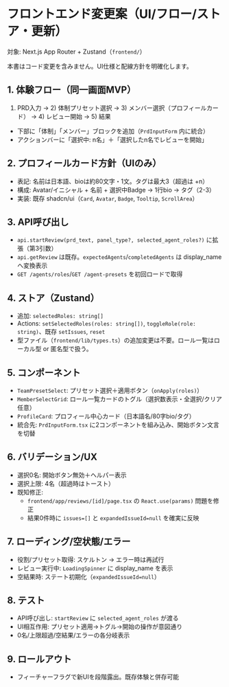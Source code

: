 # フロントエンド変更案（UI/フロー/ストア・更新）

対象: Next.js App Router + Zustand（`frontend/`）

本書はコード変更を含みません。UI仕様と配線方針を明確化します。

## 1. 体験フロー（同一画面MVP）
1) PRD入力 → 2) 体制プリセット選択 → 3) メンバー選択（プロフィールカード） → 4) レビュー開始 → 5) 結果
- 下部に「体制」「メンバー」ブロックを追加（`PrdInputForm` 内に統合）
- アクションバーに「選択中: n名」＋「選択したn名でレビューを開始」

## 2. プロフィールカード方針（UIのみ）
- 表記: 名前は日本語、bioは約80文字・1文。タグは最大3（超過は +n）
- 構成: Avatar/イニシャル + 名前 + 選択中Badge → 1行bio → タグ（2-3）
- 実装: 既存 shadcn/ui（`Card`, `Avatar`, `Badge`, `Tooltip`, `ScrollArea`）

## 3. API呼び出し
- `api.startReview(prd_text, panel_type?, selected_agent_roles?)` に拡張（第3引数）
- `api.getReview` は既存。`expectedAgents`/`completedAgents` は display_name へ変換表示
- `GET /agents/roles`/`GET /agent-presets` を初回ロードで取得

## 4. ストア（Zustand）
- 追加: `selectedRoles: string[]`
- Actions: `setSelectedRoles(roles: string[])`, `toggleRole(role: string)`、既存 `setIssues`, `reset`
- 型ファイル（`frontend/lib/types.ts`）の追加変更は不要。ロール一覧はローカル型 or 匿名型で扱う。

## 5. コンポーネント
- `TeamPresetSelect`: プリセット選択＋適用ボタン（`onApply(roles)`）
- `MemberSelectGrid`: ロール一覧カードのトグル（選択数表示・全選択/クリア任意）
- `ProfileCard`: プロフィール中心カード（日本語名/80字bio/タグ）
- 統合先: `PrdInputForm.tsx` に2コンポーネントを組み込み、開始ボタン文言を切替

## 6. バリデーション/UX
- 選択0名: 開始ボタン無効＋ヘルパー表示
- 選択上限: 4名（超過時はトースト）
- 既知修正:
  - `frontend/app/reviews/[id]/page.tsx` の `React.use(params)` 問題を修正
  - 結果0件時に `issues=[]` と `expandedIssueId=null` を確実に反映

## 7. ローディング/空状態/エラー
- 役割/プリセット取得: スケルトン → エラー時は再試行
- レビュー実行中: `LoadingSpinner` に display_name を表示
- 空結果時: ステート初期化（`expandedIssueId=null`）

## 8. テスト
- API呼び出し: `startReview` に `selected_agent_roles` が渡る
- UI相互作用: プリセット適用→トグル→開始の操作が意図通り
- 0名/上限超過/空結果/エラーの各分岐表示

## 9. ロールアウト
- フィーチャーフラグで新UIを段階露出。既存体験と併存可能
